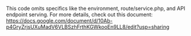 This code omits specifics like the environment, route/service.php, and API endpoint serving. For more details, check out this document: https://docs.google.com/document/d/10Ab-p4GryZrjsUXuMadV6VLBSzhFrthKGWkooEn9LL8/edit?usp=sharing
